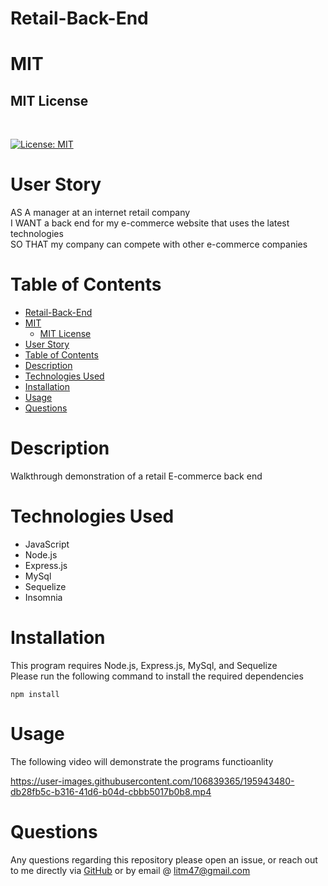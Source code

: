 # Retail-Back-End

# MIT 

## MIT License 
<br>

[![License: MIT](https://img.shields.io/badge/License-MIT-yellow.svg)](https://opensource.org/licenses/MIT)

# User Story 
AS A manager at an internet retail company
<br>
I WANT a back end for my e-commerce website that uses the latest technologies
<br>
SO THAT my company can compete with other e-commerce companies

# Table of Contents 
- [Retail-Back-End](#retail-back-end)
- [MIT](#mit)
  - [MIT License](#mit-license)
- [User Story](#user-story)
- [Table of Contents](#table-of-contents)
- [Description](#description)
- [Technologies Used](#technologies-used)
- [Installation](#installation)
- [Usage](#usage)
- [Questions](#questions)











# Description 
Walkthrough demonstration of a retail E-commerce back end 

# Technologies Used
- JavaScript 
- Node.js
- Express.js
- MySql 
- Sequelize 
- Insomnia 

# Installation 
This program requires Node.js, Express.js, MySql, and Sequelize 
<br>
Please run the following command to install the required dependencies 
<pre><code>npm install</code></pre>

# Usage
The following video will demonstrate the programs functioanlity 
<br>

https://user-images.githubusercontent.com/106839365/195943480-db28fb5c-b316-41d6-b04d-cbbb5017b0b8.mp4


# Questions 
Any questions regarding this repository please open an issue, or reach out to me directly via <a href="https://github.com/CoffeeEyes28">GitHub</a> or by email @ <a href="mailto:litm47@gmail.com">litm47@gmail.com</a>
